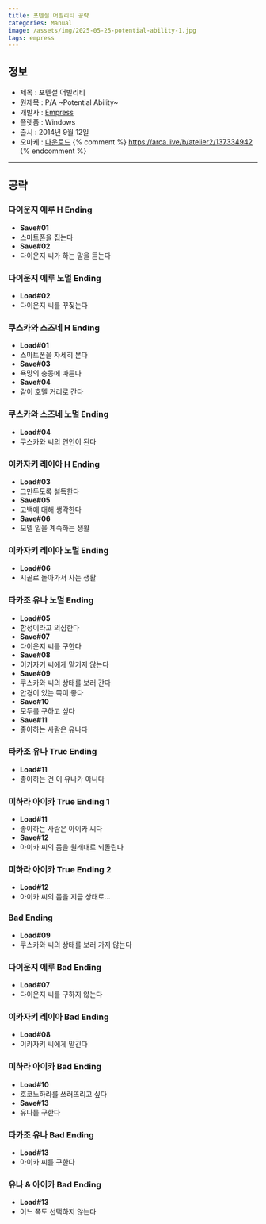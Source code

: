 ```yaml
---
title: 포텐셜 어빌리티 공략
categories: Manual
image: /assets/img/2025-05-25-potential-ability-1.jpg
tags: empress
---
```


## 정보

* 제목 : 포텐셜 어빌리티
* 원제목 : P/A ~Potential Ability~
* 개발사 : [Empress](/tags/empress)
* 플랫폼 : Windows
* 출시 : 2014년 9월 12일
* 오마케 : [다운로드](/assets/omake/potential-ability.zip)
{% comment %}
https://arca.live/b/atelier2/137334942
{% endcomment %}

---

## 공략

### 다이운지 에루 H Ending

* **Save#01**
* 스마트폰을 집는다
* **Save#02**
* 다이운지 씨가 하는 말을 듣는다

### 다이운지 에루 노멀 Ending

* **Load#02**
* 다이운지 씨를 꾸짖는다

### 쿠스카와 스즈네 H Ending

* **Load#01**
* 스마트폰을 자세히 본다
* **Save#03**
* 욕망의 충동에 따른다
* **Save#04**
* 같이 호텔 거리로 간다

### 쿠스카와 스즈네 노멀 Ending

* **Load#04**
* 쿠스카와 씨의 연인이 된다

### 이카자키 레이아 H Ending

* **Load#03**
* 그만두도록 설득한다
* **Save#05**
* 고백에 대해 생각한다
* **Save#06**
* 모델 일을 계속하는 생활

### 이카자키 레이아 노멀 Ending

* **Load#06**
* 시골로 돌아가서 사는 생활

### 타카조 유나 노멀 Ending

* **Load#05**
* 함정이라고 의심한다
* **Save#07**
* 다이운지 씨를 구한다
* **Save#08**
* 이카자키 씨에게 맡기지 않는다
* **Save#09**
* 쿠스카와 씨의 상태를 보러 간다
* 안경이 있는 쪽이 좋다
* **Save#10**
* 모두를 구하고 싶다
* **Save#11**
* 좋아하는 사람은 유나다

### 타카조 유나 True Ending

* **Load#11**
* 좋아하는 건 이 유나가 아니다

### 미하라 아이카 True Ending 1

* **Load#11**
* 좋아하는 사람은 아이카 씨다
* **Save#12**
* 아이카 씨의 몸을 원래대로 되돌린다

### 미하라 아이카 True Ending 2

* **Load#12**
* 아이카 씨의 몸을 지금 상태로...

### Bad Ending

* **Load#09**
* 쿠스카와 씨의 상태를 보러 가지 않는다

### 다이운지 에루 Bad Ending

* **Load#07**
* 다이운지 씨를 구하지 않는다

### 이카자키 레이아 Bad Ending

* **Load#08**
* 이카자키 씨에게 맡긴다

### 미하라 아이카 Bad Ending

* **Load#10**
* 호코노하라를 쓰러뜨리고 싶다
* **Save#13**
* 유나를 구한다

### 타카조 유나 Bad Ending

* **Load#13**
* 아이카 씨를 구한다

### 유나 & 아이카 Bad Ending

* **Load#13**
* 어느 쪽도 선택하지 않는다
